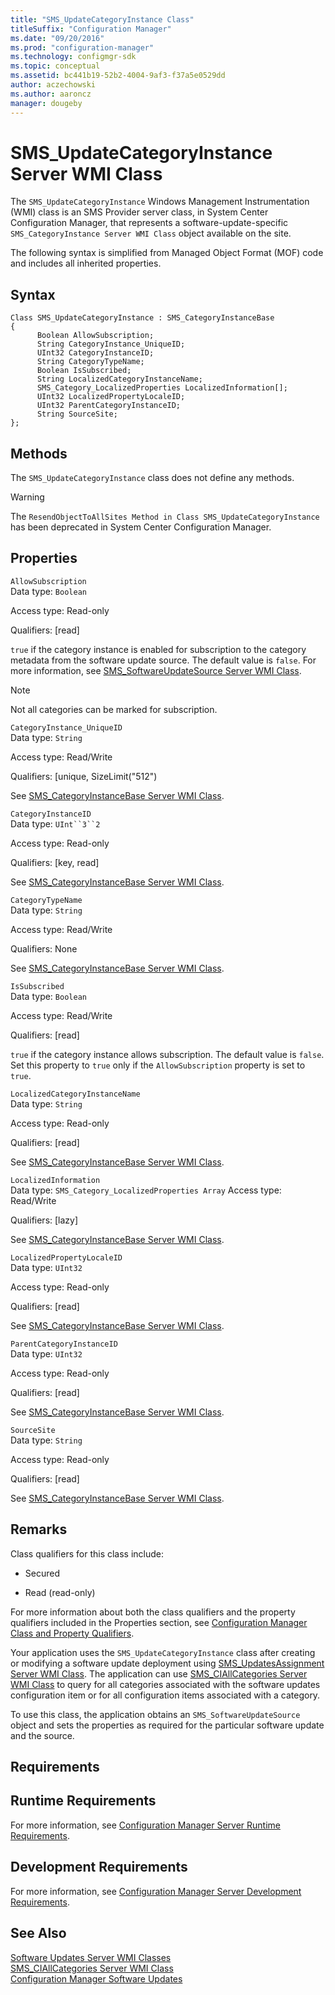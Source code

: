 ```yaml
---
title: "SMS_UpdateCategoryInstance Class"
titleSuffix: "Configuration Manager"
ms.date: "09/20/2016"
ms.prod: "configuration-manager"
ms.technology: configmgr-sdk
ms.topic: conceptual
ms.assetid: bc441b19-52b2-4004-9af3-f37a5e0529dd
author: aczechowski
ms.author: aaroncz
manager: dougeby
---
```

# SMS_UpdateCategoryInstance Server WMI Class
The `SMS_UpdateCategoryInstance` Windows Management Instrumentation (WMI) class is an SMS Provider server class, in System Center Configuration Manager, that represents a software-update-specific `SMS_CategoryInstance Server WMI Class` object available on the site.  

 The following syntax is simplified from Managed Object Format (MOF) code and includes all inherited properties.  

## Syntax  

```  
Class SMS_UpdateCategoryInstance : SMS_CategoryInstanceBase  
{  
      Boolean AllowSubscription;  
      String CategoryInstance_UniqueID;  
      UInt32 CategoryInstanceID;  
      String CategoryTypeName;  
      Boolean IsSubscribed;  
      String LocalizedCategoryInstanceName;  
      SMS_Category_LocalizedProperties LocalizedInformation[];  
      UInt32 LocalizedPropertyLocaleID;  
      UInt32 ParentCategoryInstanceID;  
      String SourceSite;  
};  
```  

## Methods  
 The `SMS_UpdateCategoryInstance` class does not define any methods.  

> [!WARNING]
>  The `ResendObjectToAllSites Method in Class SMS_UpdateCategoryInstance` has been deprecated in System Center Configuration Manager.  

## Properties  
 `AllowSubscription`  
 Data type: `Boolean`  

 Access type: Read-only  

 Qualifiers: [read]  

 `true` if the category instance is enabled for subscription to the category metadata from the software update source. The default value is `false`. For more information, see [SMS_SoftwareUpdateSource Server WMI Class](../../../develop/reference/sum/sms_softwareupdatesource-server-wmi-class.md).  

> [!NOTE]
>  Not all categories can be marked for subscription.  

 `CategoryInstance_UniqueID`  
 Data type: `String`  

 Access type: Read/Write  

 Qualifiers: [unique, SizeLimit("512")  

 See [SMS_CategoryInstanceBase Server WMI Class](../../../develop/reference/compliance/sms_categoryinstancebase-server-wmi-class.md).  

 `CategoryInstanceID`  
 Data type: `UInt``3``2`  

 Access type: Read-only  

 Qualifiers: [key, read]  

 See [SMS_CategoryInstanceBase Server WMI Class](../../../develop/reference/compliance/sms_categoryinstancebase-server-wmi-class.md).  

 `CategoryTypeName`  
 Data type: `String`  

 Access type: Read/Write  

 Qualifiers: None  

 See [SMS_CategoryInstanceBase Server WMI Class](../../../develop/reference/compliance/sms_categoryinstancebase-server-wmi-class.md).  

 `IsSubscribed`  
 Data type: `Boolean`  

 Access type: Read/Write  

 Qualifiers: [read]  

 `true` if the category instance allows subscription. The default value is `false`. Set this property to `true` only if the `AllowSubscription` property is set to `true`.  

 `LocalizedCategoryInstanceName`  
 Data type: `String`  

 Access type: Read-only  

 Qualifiers: [read]  

 See [SMS_CategoryInstanceBase Server WMI Class](../../../develop/reference/compliance/sms_categoryinstancebase-server-wmi-class.md).  

 `LocalizedInformation`  
 Data type: `SMS_Category_LocalizedProperties Array` Access type: Read/Write  

 Qualifiers: [lazy]  

 See [SMS_CategoryInstanceBase Server WMI Class](../../../develop/reference/compliance/sms_categoryinstancebase-server-wmi-class.md).  

 `LocalizedPropertyLocaleID`  
 Data type: `UInt32`  

 Access type: Read-only  

 Qualifiers: [read]  

 See [SMS_CategoryInstanceBase Server WMI Class](../../../develop/reference/compliance/sms_categoryinstancebase-server-wmi-class.md).  

 `ParentCategoryInstanceID`  
 Data type: `UInt32`  

 Access type: Read-only  

 Qualifiers: [read]  

 See [SMS_CategoryInstanceBase Server WMI Class](../../../develop/reference/compliance/sms_categoryinstancebase-server-wmi-class.md).  

 `SourceSite`  
 Data type: `String`  

 Access type: Read-only  

 Qualifiers: [read]  

 See [SMS_CategoryInstanceBase Server WMI Class](../../../develop/reference/compliance/sms_categoryinstancebase-server-wmi-class.md).  

## Remarks  
 Class qualifiers for this class include:  

-   Secured  

-   Read (read-only)  

 For more information about both the class qualifiers and the property qualifiers included in the Properties section, see [Configuration Manager Class and Property Qualifiers](../../../develop/reference/misc/class-and-property-qualifiers.md).  

 Your application uses the `SMS_UpdateCategoryInstance` class after creating or modifying a software update deployment using [SMS_UpdatesAssignment Server WMI Class](../../../develop/reference/sum/sms_updatesassignment-server-wmi-class.md). The application can use [SMS_CIAllCategories Server WMI Class](../../../develop/reference/sum/sms_ciallcategories-server-wmi-class.md) to query for all categories associated with the software updates configuration item or for all configuration items associated with a category.  

 To use this class, the application obtains an `SMS_SoftwareUpdateSource` object and sets the properties as required for the particular software update and the source.  

## Requirements  

## Runtime Requirements  
 For more information, see [Configuration Manager Server Runtime Requirements](../../../develop/core/reqs/server-runtime-requirements.md).  

## Development Requirements  
 For more information, see [Configuration Manager Server Development Requirements](../../../develop/core/reqs/server-development-requirements.md).  

## See Also  
 [Software Updates Server WMI Classes](../../../develop/reference/sum/software-updates-server-wmi-classes.md)   
 [SMS_CIAllCategories Server WMI Class](../../../develop/reference/sum/sms_ciallcategories-server-wmi-class.md)   
 [Configuration Manager Software Updates](../../../develop/sum/software-updates.md)
